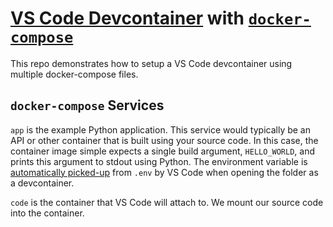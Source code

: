 # [VS Code Devcontainer](https://code.visualstudio.com/docs/remote/containers) with [`docker-compose`](https://docs.docker.com/compose/)

This repo demonstrates how to setup a VS Code devcontainer using multiple docker-compose files.

## `docker-compose` Services

`app` is the example Python application. This service would typically be an API or other container that is built using your source code. In this case, the container image simple expects a single build argument, `HELLO_WORLD`, and prints this argument to stdout using Python. The environment variable is [automatically picked-up](https://code.visualstudio.com/remote/advancedcontainers/environment-variables#_option-2-use-an-env-file) from `.env` by VS Code when opening the folder as a devcontainer.

`code` is the container that VS Code will attach to. We mount our source code into the container.

